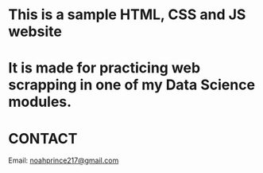 # This is a sample HTML, CSS and JS website
# It is made for practicing web scrapping in one of my Data Science modules.

# CONTACT
Email: noahprince217@gmail.com
